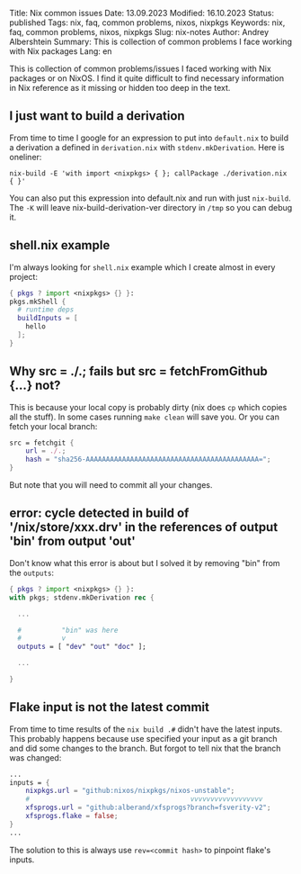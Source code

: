 Title: Nix common issues
Date: 13.09.2023
Modified: 16.10.2023
Status: published
Tags: nix, faq, common problems, nixos, nixpkgs
Keywords: nix, faq, common problems, nixos, nixpkgs
Slug: nix-notes
Author: Andrey Albershtein
Summary: This is collection of common problems I face working with Nix packages
Lang: en

This is collection of common problems/issues I faced working with Nix packages
or on NixOS. I find it quite difficult to find necessary information in Nix
reference as it missing or hidden too deep in the text.

## I just want to build a derivation

From time to time I google for an expression to put into `default.nix` to build
a derivation a defined in `derivation.nix` with `stdenv.mkDerivation`. Here is
oneliner:

```shell
nix-build -E 'with import <nixpkgs> { }; callPackage ./derivation.nix { }'
```

You can also put this expression into default.nix and run with just `nix-build`.
The `-K` will leave nix-build-derivation-ver directory in `/tmp` so you can
debug it.

## shell.nix example

I'm always looking for `shell.nix` example which I create almost in every
project:

```nix
{ pkgs ? import <nixpkgs> {} }:
pkgs.mkShell {
  # runtime deps
  buildInputs = [
    hello
  ];
}
```

## Why src = ./.; fails but src = fetchFromGithub {...} not?

This is because your local copy is probably dirty (nix does `cp` which copies
all the stuff). In some cases running `make clean` will save you. Or you can
fetch your local branch:

```nix
src = fetchgit {
    url = ./.;
    hash = "sha256-AAAAAAAAAAAAAAAAAAAAAAAAAAAAAAAAAAAAAAAAAAA=";
}
```

But note that you will need to commit all your changes.

## error: cycle detected in build of '/nix/store/xxx.drv' in the references of output 'bin' from output 'out'

Don't know what this error is about but I solved it by removing "bin" from the
`outputs`:

```nix
{ pkgs ? import <nixpkgs> {} }:
with pkgs; stdenv.mkDerivation rec {

  ...

  #          "bin" was here
  #          v
  outputs = [ "dev" "out" "doc" ];

  ...

}
```

## Flake input is not the latest commit

From time to time results of the `nix build .#` didn't have the latest inputs.
This probably happens because use specified your input as a git branch and did
some changes to the branch. But forgot to tell nix that the branch was changed:

```nix
...
inputs = {
    nixpkgs.url = "github:nixos/nixpkgs/nixos-unstable";
    #                                        vvvvvvvvvvvvvvvvvv
    xfsprogs.url = "github:alberand/xfsprogs?branch=fsverity-v2";
    xfsprogs.flake = false;
}
...
```

The solution to this is always use `rev=<commit hash>` to pinpoint flake's
inputs.
